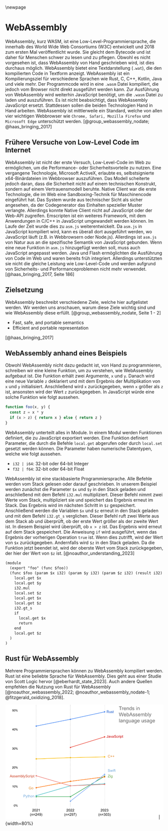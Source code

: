 \newpage    

# WebAssembly
WebAssembly, kurz WASM, ist eine Low-Level-Programmiersprache, die innerhalb des World Wide Web Consortiums (W3C) entwickelt und 2018 zum ersten Mal veröffentlicht wurde. Sie gleicht dem Bytecode und ist daher für Menschen schwer zu lesen und zu pflegen. Obwohl es nicht vorgesehen ist, dass WebAssembly von Hand geschrieben wird, ist dies durchaus möglich. WebAssembly bietet eine Textdarstellung (`.wat`), die den kompilierten Code in Textform anzeigt. WebAssembly ist ein Kompilierungsziel für verschiedene Sprachen wie Rust, C, C++, Kotlin, Java und viele mehr. Der Programmcode wird in eine `.wasm` Datei kompiliert, die jedoch vom Browser nicht direkt ausgeführt werden kann. Zur Ausführung von WebAssembly wird weiterhin JavaScript benötigt, um die `.wasm` Datei zu laden und auszuführen. Es ist nicht beabsichtigt, dass WebAssembly JavaScript ersetzt. Stattdessen sollen die beiden Technologien Hand in Hand arbeiten. WebAssembly ist mittlerweile ein Standard, welche von allen vier wichtigen Webbrowser wie `Chrome, Safari, Mozilla Firefox` und `Microsoft Edge` unterschützt werden. [@group_webassembly_nodate; @haas_bringing_2017]

## Frühere Versuche von Low-Level Code im Internet
WebAssembly ist nicht der erste Versuch, Low-Level-Code im Web zu ermöglichen, um die Performance- oder Sicherheitsvorteile zu nutzen. Eine vergangene Technologie, Microsoft ActiveX, erlaubte es, selbstsignierte x64-Binärdateien im Webbrowser auszuführen. Das Modell scheiterte jedoch daran, dass die Sicherheit nicht auf einem technischen Konstrukt, sondern auf einem Vertrauensmodell beruhte. Native Client war die erste Technologie, die im Web eine Sandboxing-Technik für Maschinencode eingeführt hat. Das System wurde aus technischer Sicht als sicher angesehen, da der Codegenerator das Einhalten spezieller Muster verlangte. Allerdings konnte Native Client nicht auf JavaScript oder der Web-API zugreifen. Emscripten ist ein weiteres Framework, mit dem Anwendungen in C/C++ in JavaScript umgewandelt werden können. Im Laufe der Zeit wurde dies zu `asm.js` weiterentwickelt. Da `asm.js` in JavaScript kompiliert wird, kann es überall dort ausgeführt werden, wo JavaScript läuft (z.B. in Webbrowsern oder Node.js). Allerdings ist `asm.js` von Natur aus an die spezifische Semantik von JavaScript gebunden. Wenn eine neue Funktion in `asm.js` hinzugefügt werden soll, muss auch JavaScript angepasst werden. Java und Flash ermöglichten die Ausführung von Code im Web und waren bereits früh integriert. Allerdings unterstützten sie nicht die gleiche Leistung wie Low-Level-Code und werden aufgrund von Sicherheits- und Performanceproblemen nicht mehr verwendet. [@haas_bringing_2017, Seite 186]

## Zielsetzung
WebAssembly beschreibt verschiedene Ziele, welche hier aufgelistet werden. Wir werden uns anschauen, warum diese Ziele wichtig sind und wie WebAssembly diese erfüllt. [@group_webassembly_nodate, Seite 1 - 2]

- Fast, safe, and portable semantics
- Efficient and portable representation


[@haas_bringing_2017]

## WebAssembly anhand eines Beispiels
Obwohl WebAssembly nicht dazu gedacht ist, von Hand zu programmieren, schreiben wir eine kleine Funktion, um zu verstehen, wie WebAssembly aufgebaut ist. Die Funktion erhält zwei Argumente, `x` und `y`. Danach wird eine neue Variable `z` deklariert und mit dem Ergebnis der Multiplikation von `x` und `y` initialisiert. Anschließend wird `x` zurückgegeben, wenn `x` größer als `z` ist, ansonsten wird der Wert `z` zurückgegeben. In JavaScript würde eine solche Funktion wie folgt aussehen.

``` {.js caption="Foo Bar"}
function foo(x, y) {
  const z = x * y
  if (x > z) { return x } else { return z }  
}
```

WebAssembly unterteilt alles in Module. In einem Modul werden Funktionen definiert, die zu JavaScript exportiert werden. Eine Funktion definiert Parameter, die durch die Befehle `local.get` abgerufen oder durch `local.set` gesetzt werden können. Die Parameter haben numerische Datentypen, welche wie folgt aussehen.

- `i32 | i64`: 32-bit oder 64-bit Integer
- `f32 | f64`: 32-bit oder 64-bit Float

WebAssembly ist eine stackbasierte Programmiersprache. Alle Befehle werden vom Stack gelesen oder darauf geschrieben. In unserem Beispiel werden zunächst die Parameter `$x` und `$y` in den Stack geladen und anschließend mit dem Befehl `i32.mul` multipliziert. Dieser Befehl nimmt zwei Werte vom Stack, multipliziert sie und speichert das Ergebnis erneut im Stack. Das Ergebnis wird im nächsten Schritt in `$z` gespeichert. Anschließend werden die Variablen `$x` und `$z` erneut in den Stack geladen und mit dem Befehl `i32.gt_s` verglichen. Dieser Befehl ruft zwei Werte aus dem Stack ab und überprüft, ob der erste Wert größer als der zweite Wert ist. In diesem Beispiel wird überprüft, ob `x > z` ist. Das Ergebnis wird erneut auf dem Stack gespeichert. Die Anweisung `if` wird ausgeführt, wenn das Ergebnis der vorherigen Operation `true` ist. Wenn dies zutrifft, wird der Wert von `$x` zurückgegeben. Andernfalls wird `$z` in den Stack geladen. Da die Funktion jetzt beendet ist, wird der oberste Wert vom Stack zurückgegeben, der hier der Wert von `$z` ist. [@noauthor_understanding_2023]

```wasm
(module
  (export "foo" (func $foo))
  (func $foo (param $x i32) (param $y i32) (param $z i32) (result i32)
    local.get $x
    local.get $y
    i32.mul
    local.set $z
    local.get $x
    local.get $z
    i32.gt_s
    if
      local.get $x
      return
    end
    local.get $z
  )
)
```

## Rust für WebAssembly
Mehrere Programmiersprachen können zu WebAssembly kompiliert werden. Rust ist eine beliebte Sprache für WebAssembly. Dies geht aus einer Studie von Scott Logic hervor [@eberhardt_state_2023]. Auch andere Quellen empfehlen die Nutzung von Rust für WebAssembly [@noauthor_webassembly_2022; @noauthor_webassembly_nodate-1; @fitzgerald_oxidizing_2018]. 

![Trends in der WebAssmebly Nutzung @eberhardt_state_2023](./img/wasm-language-usage-trends.png){width=80%}



